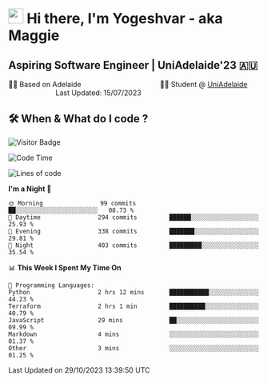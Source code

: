<h1><img src="https://emojis.slackmojis.com/emojis/images/1531849430/4246/blob-sunglasses.gif?1531849430" width="30"/> Hi there, I'm Yogeshvar - aka Maggie</h1>

## Aspiring Software Engineer | UniAdelaide'23 🇦🇺  
🏂🏻  Based on Adelaide &nbsp;&nbsp;&nbsp;&nbsp;&nbsp;&nbsp;&nbsp;&nbsp;&nbsp;&nbsp;&nbsp;&nbsp;&nbsp;&nbsp;&nbsp;&nbsp;&nbsp;&nbsp;&nbsp;&nbsp;&nbsp;&nbsp;&nbsp;&nbsp;&nbsp;&nbsp;&nbsp;&nbsp;&nbsp;&nbsp;&nbsp;&nbsp;&nbsp;&nbsp;&nbsp;&nbsp;&nbsp;&nbsp;&nbsp;👨‍💻 Student @ [UniAdelaide](https://www.adelaide.edu.au)   &nbsp;&nbsp;&nbsp;&nbsp;&nbsp;&nbsp;&nbsp;&nbsp;&nbsp;&nbsp;&nbsp;&nbsp;&nbsp;&nbsp;&nbsp;&nbsp;&nbsp;&nbsp;&nbsp;&nbsp;&nbsp;&nbsp;&nbsp;&nbsp;Last Updated: 15/07/2023

## 🛠 When & What do I code ?  

![Visitor Badge](https://visitor-badge.feriirawann.repl.co?username=yogeshvar&repo=yogeshvar&label=Visitors&style=plastic&color=%23457BFF&contentType=svg)

<!--START_SECTION:waka-->
![Code Time](http://img.shields.io/badge/Code%20Time-2%2C349%20hrs%2031%20mins-blue)

![Lines of code](https://img.shields.io/badge/From%20Hello%20World%20I%27ve%20Written-4.0%20million%20lines%20of%20code-blue)

**I'm a Night 🦉** 

```text
🌞 Morning                99 commits          ██░░░░░░░░░░░░░░░░░░░░░░░   08.73 % 
🌆 Daytime                294 commits         ██████░░░░░░░░░░░░░░░░░░░   25.93 % 
🌃 Evening                338 commits         ███████░░░░░░░░░░░░░░░░░░   29.81 % 
🌙 Night                  403 commits         █████████░░░░░░░░░░░░░░░░   35.54 % 
```


📊 **This Week I Spent My Time On** 

```text
💬 Programming Languages: 
Python                   2 hrs 12 mins       ███████████░░░░░░░░░░░░░░   44.23 % 
Terraform                2 hrs 1 min         ██████████░░░░░░░░░░░░░░░   40.79 % 
JavaScript               29 mins             ██░░░░░░░░░░░░░░░░░░░░░░░   09.99 % 
Markdown                 4 mins              ░░░░░░░░░░░░░░░░░░░░░░░░░   01.37 % 
Other                    3 mins              ░░░░░░░░░░░░░░░░░░░░░░░░░   01.25 % 
```


 Last Updated on 29/10/2023 13:39:50 UTC
<!--END_SECTION:waka-->
